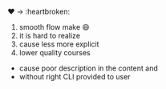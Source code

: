 :heart: -> :heartbroken:
 1. smooth flow make :smile:
  1. it is hard to realize
  2. cause less more explicit
 2. lower quality courses
  * cause poor description in the content and
  * without right CLI provided to user
